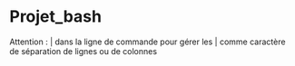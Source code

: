 # Projet_bash

Attention : \| dans la ligne de commande pour gérer les | comme caractère de séparation de lignes ou de colonnes
